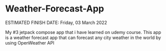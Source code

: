# Weather-Forecast-App

<p color="red">ESTIMATED FINISH DATE: Friday, 03 March 2022</p>
My #3 jetpack compose app that i have learned on udemy course. This app is a weather forecast app that can forecast any city weather in the world by using OpenWeather API
